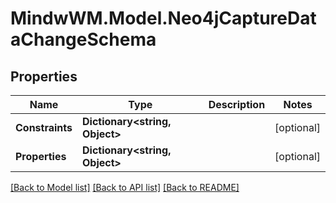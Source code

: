 # MindwWM.Model.Neo4jCaptureDataChangeSchema

## Properties

Name | Type | Description | Notes
------------ | ------------- | ------------- | -------------
**Constraints** | **Dictionary&lt;string, Object&gt;** |  | [optional] 
**Properties** | **Dictionary&lt;string, Object&gt;** |  | [optional] 

[[Back to Model list]](../README.md#documentation-for-models) [[Back to API list]](../README.md#documentation-for-api-endpoints) [[Back to README]](../README.md)

